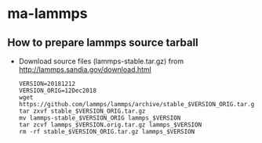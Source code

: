 # ma-lammps

## How to prepare lammps source tarball

* Download source files (lammps-stable.tar.gz) from http://lammps.sandia.gov/download.html
   ```
   VERSION=20181212
   VERSION_ORIG=12Dec2018
   wget https://github.com/lammps/lammps/archive/stable_$VERSION_ORIG.tar.gz
   tar zxvf stable_$VERSION_ORIG.tar.gz
   mv lammps-stable_$VERSION_ORIG lammps_$VERSION
   tar zcvf lammps_$VERSION.orig.tar.gz lammps_$VERSION
   rm -rf stable_$VERSION_ORIG.tar.gz lammps_$VERSION
   ```
